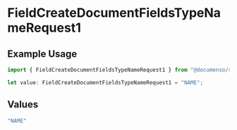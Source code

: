 # FieldCreateDocumentFieldsTypeNameRequest1

## Example Usage

```typescript
import { FieldCreateDocumentFieldsTypeNameRequest1 } from "@documenso/sdk-typescript/models/operations";

let value: FieldCreateDocumentFieldsTypeNameRequest1 = "NAME";
```

## Values

```typescript
"NAME"
```